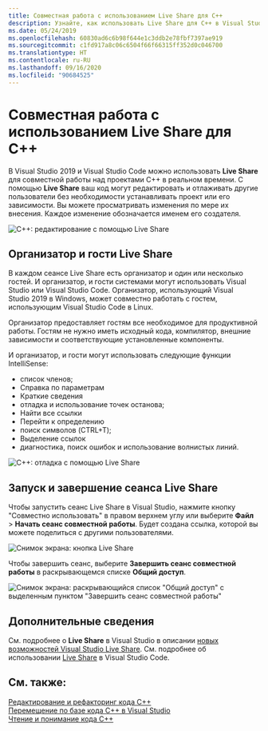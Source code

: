 ```yaml
---
title: Совместная работа с использованием Live Share для C++
description: Узнайте, как использовать Live Share для C++ в Visual Studio для совместной работы и совместного использования кода в реальном времени.
ms.date: 05/24/2019
ms.openlocfilehash: 60830ad6c6b98f644e1c3ddb2e78fbf7397ae919
ms.sourcegitcommit: c1fd917a8c06c6504f66f66315ff352d0c046700
ms.translationtype: HT
ms.contentlocale: ru-RU
ms.lasthandoff: 09/16/2020
ms.locfileid: "90684525"
---
```

# <a name="collaborate-using-live-share-for-c"></a>Совместная работа с использованием Live Share для C++

В Visual Studio 2019 и Visual Studio Code можно использовать **Live Share** для совместной работы над проектами C++ в реальном времени. С помощью **Live Share** ваш код могут редактировать и отлаживать другие пользователи без необходимости устанавливать проект или его зависимости. Вы можете просматривать изменения по мере их внесения. Каждое изменение обозначается именем его создателя.

![С++: редактирование с помощью Live Share](../ide/media/live-share-edit-cpp.png "С++: редактирование с помощью Live Share")

## <a name="live-share-host-and-guests"></a>Организатор и гости Live Share

В каждом сеансе Live Share есть организатор и один или несколько гостей. И организатор, и гости системами могут использовать Visual Studio или Visual Studio Code. Организатор, использующий Visual Studio 2019 в Windows, может совместно работать с гостем, использующим Visual Studio Code в Linux.

Организатор предоставляет гостям все необходимое для продуктивной работы. Гостям не нужно иметь исходный кода, компилятор, внешние зависимости и соответствующие установленные компоненты.

И организатор, и гости могут использовать следующие функции IntelliSense:

- список членов;
- Справка по параметрам
- Краткие сведения
- отладка и использование точек останова;
- Найти все ссылки
- Перейти к определению
- поиск символов (CTRL+T);
- Выделение ссылок
- диагностика, поиск ошибок и использование волнистых линий.

![С++: отладка с помощью Live Share](../ide/media/live-share-debug-cpp.png "С++: отладка с помощью Live Share")

## <a name="start-and-end-a-live-share-session"></a>Запуск и завершение сеанса Live Share

Чтобы запустить сеанс Live Share в Visual Studio, нажмите кнопку "Совместно использовать" в правом верхнем углу или выберите **Файл** > **Начать сеанс совместной работы**. Будет создана ссылка, которой вы можете поделиться с другими пользователями.

![Снимок экрана: кнопка Live Share](../ide/media/live-share-button-cpp.png "Кнопка Live Share")

Чтобы завершить сеанс, выберите **Завершить сеанс совместной работы** в раскрывающемся списке **Общий доступ**.

![Снимок экрана: раскрывающийся список "Общий доступ" с выделенным пунктом "Завершить сеанс совместной работы"](../ide/media/live-share-end-session-cpp.png "Кнопка Live Share")

## <a name="for-more-information"></a>Дополнительные сведения

См. подробнее о **Live Share** в Visual Studio в описании [новых возможностей Visual Studio Live Share](/visualstudio/liveshare/). См. подробнее об использовании [Live Share](https://marketplace.visualstudio.com/items?itemName=ms-vsliveshare.vsliveshare) в Visual Studio Code.

## <a name="see-also"></a>См. также:

[Редактирование и рефакторинг кода C++](writing-and-refactoring-code-cpp.md)</br>
[Перемещение по базе кода С++ в Visual Studio](navigate-code-cpp.md)</br>
[Чтение и понимание кода C++](read-and-understand-code-cpp.md)</br>
